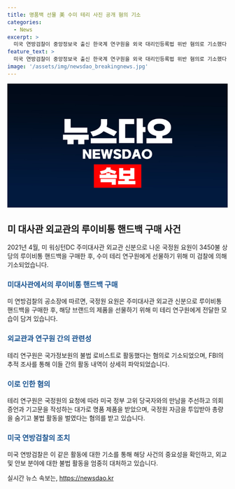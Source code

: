```yaml
---
title: 명품백 선물 美 수미 테리 사진 공개 혐의 기소
categories:
  - News
excerpt: >
  미국 연방검찰이 중앙정보국 출신 한국계 연구원을 외국 대리인등록법 위반 혐의로 기소했다. 또한, 국정원 요청으로 미 정부 당국자와 만남을 주선하고 명품과 자금을 받은 혐의도 냈다. FBI는 11년간의 활동을 추적했고, 테리 연구원과 국정원 관계자들의 사진을 발견했다. 이는 한미동맹과 관련된 활동으로, 테리 측 변호인은 이 기소를 불복하며 북한을 비난했다.
feature_text: >
  미국 연방검찰이 중앙정보국 출신 한국계 연구원을 외국 대리인등록법 위반 혐의로 기소했다. 또한, 국정원 요청으로 미 정부 당국자와 만남을 주선하고 명품과 자금을 받은 혐의도 냈다. FBI는 11년간의 활동을 추적했고, 테리 연구원과 국정원 관계자들의 사진을 발견했다. 이는 한미동맹과 관련된 활동으로, 테리 측 변호인은 이 기소를 불복하며 북한을 비난했다.
image: '/assets/img/newsdao_breakingnews.jpg'
---
```


<p><img src="/assets/img/newsdao_breakingnews.jpg" alt="ranknews 속보" /></p>

<h2 data-ke-size="size26">미 대사관 외교관의 루이비통 핸드백 구매 사건</h2>

<p data-ke-size="size16">2021년 4월, 미 워싱턴DC 주미대사관 외교관 신분으로 나온 국정원 요원이 3450불 상당의 루이비통 핸드백을 구매한 후, 수미 테리 연구원에게 선물하기 위해 미 검찰에 의해 기소되었습니다.</p>

<h3><b><span style="color: #1a5490;">미대사관에서의 루이비통 핸드백 구매</span></b></h3>

<p data-ke-size="size16">미 연방검찰의 공소장에 따르면, 국정원 요원은 주미대사관 외교관 신분으로 루이비통 핸드백을 구매한 후, 해당 브랜드의 제품을 선물하기 위해 미 테리 연구원에게 전달한 모습이 담겨 있습니다.</p>

<h3><b><span style="color: #1a5490;">외교관과 연구원 간의 관련성</span></b></h3>

<p data-ke-size="size16">테리 연구원은 국가정보원의 불법 로비스트로 활동했다는 혐의로 기소되었으며, FBI의 추적 조사를 통해 이들 간의 활동 내역이 상세히 파악되었습니다.</p>

<h3><b><span style="color: #1a5490;">이로 인한 혐의</span></b></h3>

<p data-ke-size="size16">테리 연구원은 국정원의 요청에 따라 미국 정부 고위 당국자와의 만남을 주선하고 의회 증언과 기고문을 작성하는 대가로 명품 제품을 받았으며, 국정원 자금을 투입받아 총량을 숨기고 불법 활동을 벌였다는 혐의를 받고 있습니다.</p>

<h3><b><span style="color: #1a5490;">미국 연방검찰의 조치</span></b></h3>

<p data-ke-size="size16">미국 연방검찰은 이 같은 활동에 대한 기소를 통해 해당 사건의 중요성을 확인하고, 외교 및 안보 분야에 대한 불법 활동을 엄중히 대처하고 있습니다.</p>
실시간 뉴스 속보는, <a href="https://newsdao.kr" rel="dofollow">https://newsdao.kr</a>



